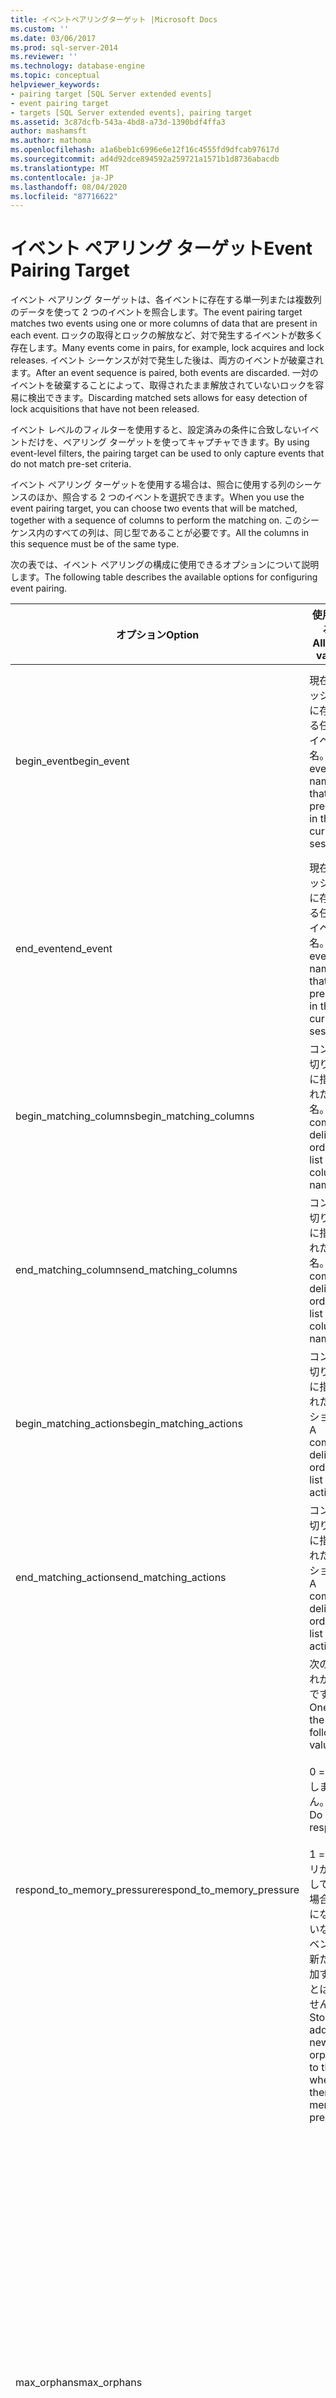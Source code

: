 ```yaml
---
title: イベントペアリングターゲット |Microsoft Docs
ms.custom: ''
ms.date: 03/06/2017
ms.prod: sql-server-2014
ms.reviewer: ''
ms.technology: database-engine
ms.topic: conceptual
helpviewer_keywords:
- pairing target [SQL Server extended events]
- event pairing target
- targets [SQL Server extended events], pairing target
ms.assetid: 3c87dcfb-543a-4bd8-a73d-1390bdf4ffa3
author: mashamsft
ms.author: mathoma
ms.openlocfilehash: a1a6beb1c6996e6e12f16c4555fd9dfcab97617d
ms.sourcegitcommit: ad4d92dce894592a259721a1571b1d8736abacdb
ms.translationtype: MT
ms.contentlocale: ja-JP
ms.lasthandoff: 08/04/2020
ms.locfileid: "87716622"
---
```

# <a name="event-pairing-target"></a><span data-ttu-id="85a51-102">イベント ペアリング ターゲット</span><span class="sxs-lookup"><span data-stu-id="85a51-102">Event Pairing Target</span></span>
  <span data-ttu-id="85a51-103">イベント ペアリング ターゲットは、各イベントに存在する単一列または複数列のデータを使って 2 つのイベントを照合します。</span><span class="sxs-lookup"><span data-stu-id="85a51-103">The event pairing target matches two events using one or more columns of data that are present in each event.</span></span> <span data-ttu-id="85a51-104">ロックの取得とロックの解放など、対で発生するイベントが数多く存在します。</span><span class="sxs-lookup"><span data-stu-id="85a51-104">Many events come in pairs, for example, lock acquires and lock releases.</span></span> <span data-ttu-id="85a51-105">イベント シーケンスが対で発生した後は、両方のイベントが破棄されます。</span><span class="sxs-lookup"><span data-stu-id="85a51-105">After an event sequence is paired, both events are discarded.</span></span> <span data-ttu-id="85a51-106">一対のイベントを破棄することによって、取得されたまま解放されていないロックを容易に検出できます。</span><span class="sxs-lookup"><span data-stu-id="85a51-106">Discarding matched sets allows for easy detection of lock acquisitions that have not been released.</span></span>  
  
 <span data-ttu-id="85a51-107">イベント レベルのフィルターを使用すると、設定済みの条件に合致しないイベントだけを、ペアリング ターゲットを使ってキャプチャできます。</span><span class="sxs-lookup"><span data-stu-id="85a51-107">By using event-level filters, the pairing target can be used to only capture events that do not match pre-set criteria.</span></span>  
  
 <span data-ttu-id="85a51-108">イベント ペアリング ターゲットを使用する場合は、照合に使用する列のシーケンスのほか、照合する 2 つのイベントを選択できます。</span><span class="sxs-lookup"><span data-stu-id="85a51-108">When you use the event pairing target, you can choose two events that will be matched, together with a sequence of columns to perform the matching on.</span></span> <span data-ttu-id="85a51-109">このシーケンス内のすべての列は、同じ型であることが必要です。</span><span class="sxs-lookup"><span data-stu-id="85a51-109">All the columns in this sequence must be of the same type.</span></span>  
  
 <span data-ttu-id="85a51-110">次の表では、イベント ペアリングの構成に使用できるオプションについて説明します。</span><span class="sxs-lookup"><span data-stu-id="85a51-110">The following table describes the available options for configuring event pairing.</span></span>  
  
|<span data-ttu-id="85a51-111">オプション</span><span class="sxs-lookup"><span data-stu-id="85a51-111">Option</span></span>|<span data-ttu-id="85a51-112">使用できる値</span><span class="sxs-lookup"><span data-stu-id="85a51-112">Allowed values</span></span>|<span data-ttu-id="85a51-113">説明</span><span class="sxs-lookup"><span data-stu-id="85a51-113">Description</span></span>|  
|------------|--------------------|-----------------|  
|<span data-ttu-id="85a51-114">begin_event</span><span class="sxs-lookup"><span data-stu-id="85a51-114">begin_event</span></span>|<span data-ttu-id="85a51-115">現在のセッションに存在する任意のイベント名。</span><span class="sxs-lookup"><span data-stu-id="85a51-115">Any event name that is present in the current session.</span></span>|<span data-ttu-id="85a51-116">対で発生するイベントのうち最初に発生するイベントの名前です。</span><span class="sxs-lookup"><span data-stu-id="85a51-116">The event name specifying the beginning event in a paired sequence.</span></span>|  
|<span data-ttu-id="85a51-117">end_event</span><span class="sxs-lookup"><span data-stu-id="85a51-117">end_event</span></span>|<span data-ttu-id="85a51-118">現在のセッションに存在する任意のイベント名。</span><span class="sxs-lookup"><span data-stu-id="85a51-118">Any event name that is present in the current session.</span></span>|<span data-ttu-id="85a51-119">対で発生するイベントのうち最後に発生するイベントの名前です。</span><span class="sxs-lookup"><span data-stu-id="85a51-119">The event name specifying the ending event in a paired sequence.</span></span>|  
|<span data-ttu-id="85a51-120">begin_matching_columns</span><span class="sxs-lookup"><span data-stu-id="85a51-120">begin_matching_columns</span></span>|<span data-ttu-id="85a51-121">コンマ区切りで順に指定された列名。</span><span class="sxs-lookup"><span data-stu-id="85a51-121">A comma-delimited, ordered list of column names.</span></span>|<span data-ttu-id="85a51-122">照合に使用する列です。</span><span class="sxs-lookup"><span data-stu-id="85a51-122">The columns to perform matching on.</span></span>|  
|<span data-ttu-id="85a51-123">end_matching_columns</span><span class="sxs-lookup"><span data-stu-id="85a51-123">end_matching_columns</span></span>|<span data-ttu-id="85a51-124">コンマ区切りで順に指定された列名。</span><span class="sxs-lookup"><span data-stu-id="85a51-124">A comma-delimited, ordered list of column names.</span></span>|<span data-ttu-id="85a51-125">照合に使用する列です。</span><span class="sxs-lookup"><span data-stu-id="85a51-125">The columns to perform matching on.</span></span>|  
|<span data-ttu-id="85a51-126">begin_matching_actions</span><span class="sxs-lookup"><span data-stu-id="85a51-126">begin_matching_actions</span></span>|<span data-ttu-id="85a51-127">コンマ区切りで順に指定されたアクション。</span><span class="sxs-lookup"><span data-stu-id="85a51-127">A comma-delimited, ordered list of actions.</span></span>|<span data-ttu-id="85a51-128">照合に使用するアクションです。</span><span class="sxs-lookup"><span data-stu-id="85a51-128">The actions to perform matching on.</span></span>|  
|<span data-ttu-id="85a51-129">end_matching_actions</span><span class="sxs-lookup"><span data-stu-id="85a51-129">end_matching_actions</span></span>|<span data-ttu-id="85a51-130">コンマ区切りで順に指定されたアクション。</span><span class="sxs-lookup"><span data-stu-id="85a51-130">A comma-delimited, ordered list of actions.</span></span>|<span data-ttu-id="85a51-131">照合に使用するアクションです。</span><span class="sxs-lookup"><span data-stu-id="85a51-131">The actions to perform matching on.</span></span>|  
|<span data-ttu-id="85a51-132">respond_to_memory_pressure</span><span class="sxs-lookup"><span data-stu-id="85a51-132">respond_to_memory_pressure</span></span>|<span data-ttu-id="85a51-133">次のいずれかの値です。</span><span class="sxs-lookup"><span data-stu-id="85a51-133">One of the following values:</span></span><br /><br /> <span data-ttu-id="85a51-134">0 = 応答しません。</span><span class="sxs-lookup"><span data-stu-id="85a51-134">0 = Do not respond.</span></span><br /><br /> <span data-ttu-id="85a51-135">1 = メモリが不足している場合、対になっていないイベントを新たに追加することはしません。</span><span class="sxs-lookup"><span data-stu-id="85a51-135">1 = Stop adding new orphans to the list when there is memory pressure.</span></span>|<span data-ttu-id="85a51-136">ターゲットは、メモリ イベントに応答します。</span><span class="sxs-lookup"><span data-stu-id="85a51-136">The target response to memory events.</span></span> <span data-ttu-id="85a51-137">1 に設定した場合、サーバーのメモリが不足すると、それまで保持されていた、対になっていない情報は削除されます。</span><span class="sxs-lookup"><span data-stu-id="85a51-137">If set to 1 and the server is low on memory, unpaired information that is being maintained is removed.</span></span>|  
|<span data-ttu-id="85a51-138">max_orphans</span><span class="sxs-lookup"><span data-stu-id="85a51-138">max_orphans</span></span>||<span data-ttu-id="85a51-139">ターゲットで収集される、対になっていないイベントの合計数を指定します。</span><span class="sxs-lookup"><span data-stu-id="85a51-139">Specifies the total number of unpaired events that will be collected in the target.</span></span> <span data-ttu-id="85a51-140">制限に達すると、対になっていないイベントは先入れ先出し (FIFO) 順で削除されます。</span><span class="sxs-lookup"><span data-stu-id="85a51-140">Once the limit is reached, unpaired events are removed on a first-in, first-out (FIFO) basis.</span></span> <span data-ttu-id="85a51-141">既定値は 10,000 です。</span><span class="sxs-lookup"><span data-stu-id="85a51-141">Default = 10,000.</span></span>|  
  
 <span data-ttu-id="85a51-142">イベントに関連付けられているすべてのデータはキャプチャされて、その後のペアリングに備えて保存されます。</span><span class="sxs-lookup"><span data-stu-id="85a51-142">All the data associated with an event is captured and stored for future pairing.</span></span> <span data-ttu-id="85a51-143">また、アクションによって追加されたデータも収集されます。</span><span class="sxs-lookup"><span data-stu-id="85a51-143">In addition, data added by actions is also collected.</span></span> <span data-ttu-id="85a51-144">収集されたイベント データはメモリに格納されるため、格納できるサイズには上限があります。</span><span class="sxs-lookup"><span data-stu-id="85a51-144">The collected event data is stored in memory, and therefore has a finite limit.</span></span> <span data-ttu-id="85a51-145">この制限は、システムの容量とアクティビティに依存します。</span><span class="sxs-lookup"><span data-stu-id="85a51-145">This limit is based on system capacity and activity.</span></span> <span data-ttu-id="85a51-146">使用メモリ量は利用可能なシステム リソースに基づくため、使用可能な最大メモリ量をパラメーターとして指定することはありません。</span><span class="sxs-lookup"><span data-stu-id="85a51-146">Instead of taking the maximum amount of memory to be used as a parameter, the amount of memory used will be based on available system resources.</span></span> <span data-ttu-id="85a51-147">システム リソースが不足した場合、それまで保持されていた、対になっていないイベントは破棄されます。</span><span class="sxs-lookup"><span data-stu-id="85a51-147">When these are not available, unpaired events that have been retained will be dropped.</span></span> <span data-ttu-id="85a51-148">イベントが対になっておらず破棄された場合、照合イベントは、対になっていないイベントとして発生します。</span><span class="sxs-lookup"><span data-stu-id="85a51-148">If an event has not been paired and is dropped, the matching event will appear as an unpaired event.</span></span>  
  
 <span data-ttu-id="85a51-149">対になっていないイベントは、ペアリング ターゲットによって XML 形式にシリアル化されます。</span><span class="sxs-lookup"><span data-stu-id="85a51-149">The pairing target serializes unpaired events to an XML format.</span></span> <span data-ttu-id="85a51-150">この形式は、いずれのスキーマにも準拠しません。</span><span class="sxs-lookup"><span data-stu-id="85a51-150">This format does not conform to any schema.</span></span> <span data-ttu-id="85a51-151">この形式に含まれる要素は 2 種類だけです。</span><span class="sxs-lookup"><span data-stu-id="85a51-151">The format only contains two element types.</span></span> <span data-ttu-id="85a51-152">**\<unpaired>** 要素はルートで、その後に1が続きます。</span><span class="sxs-lookup"><span data-stu-id="85a51-152">The **\<unpaired>** element is the root, followed by one.</span></span> <span data-ttu-id="85a51-153">**\<event>** 現在追跡されている対になっていない各イベントの要素。</span><span class="sxs-lookup"><span data-stu-id="85a51-153">**\<event>** element for each unpaired event that is currently being tracked.</span></span> <span data-ttu-id="85a51-154">要素には、対になってい **\<event>** ないイベントの名前を含む属性が1つ含まれています。</span><span class="sxs-lookup"><span data-stu-id="85a51-154">The **\<event>** element contains one attribute that contains the name of the unpaired event.</span></span>  
  
## <a name="adding-the-target-to-a-session"></a><span data-ttu-id="85a51-155">セッションへのターゲットの追加</span><span class="sxs-lookup"><span data-stu-id="85a51-155">Adding the Target to a Session</span></span>  
 <span data-ttu-id="85a51-156">ペア照合ターゲットを拡張イベント セッションに追加するには、イベント セッションの作成時または変更時に次のステートメントを含める必要があります。</span><span class="sxs-lookup"><span data-stu-id="85a51-156">To add the pair matching target to an Extended Events session, you must include the following statement when you create or alter an event session:</span></span>  
  
```  
ADD TARGET package0.pair_matching   
```  
  
 <span data-ttu-id="85a51-157">この後に、最初と最後のイベント、および照合するアクションまたは列を定義する SET ステートメントを続けます。</span><span class="sxs-lookup"><span data-stu-id="85a51-157">You would follow this with a SET statement, to define the beginning and ending events, and which actions or columns to match.</span></span> <span data-ttu-id="85a51-158">以下は、sqlserver.lock_acquired イベントと sqlserver.lock_released イベントのペア照合のサンプル構文です。</span><span class="sxs-lookup"><span data-stu-id="85a51-158">The following example shows sample syntax for pair matching the sqlserver.lock_acquired and sqlserver.lock_released events.</span></span>  
  
```  
   ( SET begin_event = 'sqlserver.lock_acquired',  
      begin_matching_columns = 'database_id, resource_0, resource_1, resource_2, transaction_id, mode',  
      end_event = 'sqlserver.lock_released',  
      end_matching_columns = 'database_id, resource_0, resource_1, resource_2, transaction_id, mode',  
   respond_to_memory_pressure = 1)  
```  
  
 <span data-ttu-id="85a51-159">詳細については、「 [ロックを保持しているクエリの特定](../relational-databases/extended-events/determine-which-queries-are-holding-locks.md)」を参照してください。</span><span class="sxs-lookup"><span data-stu-id="85a51-159">For more information, see [Determine Which Queries Are Holding Locks](../relational-databases/extended-events/determine-which-queries-are-holding-locks.md).</span></span>  
  
## <a name="reviewing-the-target-output"></a><span data-ttu-id="85a51-160">ターゲット出力の確認</span><span class="sxs-lookup"><span data-stu-id="85a51-160">Reviewing the Target Output</span></span>  
 <span data-ttu-id="85a51-161">ペア照合ターゲットの出力を確認するには、次のクエリを使用します。 *session_name* をイベント セッションの名前に置き換えてください。</span><span class="sxs-lookup"><span data-stu-id="85a51-161">To review the output for the pair matching target, you can use the following query, replacing *session_name* with the name of the event session.</span></span>  
  
```  
SELECT name, target_name, CAST(xet.target_data AS xml)  
FROM sys.dm_xe_session_targets AS xet  
JOIN sys.dm_xe_sessions AS xe  
   ON (xe.address = xet.event_session_address)  
WHERE xe.name = 'session_name'  
```  
  
 <span data-ttu-id="85a51-162">次の例は、ペアリング ターゲットの出力形式を示しています。</span><span class="sxs-lookup"><span data-stu-id="85a51-162">The following example shows the pairing target output format.</span></span>  
  
```  
<unpaired truncated = "0" matchedCount = "[matched count]" memoryPressureDroppedCount = " [lost count]">  
    <event name  = "[event name]" package = "[package]" id= "[event ID value]" version = "[event version]">  
    <data name = "[column name]">   
    <type name = "[column type]" package = "[type package]" />   
    <value>[column value]</value>  
    <text value>[text value]</text>>  
        </data>  
    </event>  
</unpaired>  
```  
  
## <a name="see-also"></a><span data-ttu-id="85a51-163">参照</span><span class="sxs-lookup"><span data-stu-id="85a51-163">See Also</span></span>  
 <span data-ttu-id="85a51-164">[SQL Server 拡張イベント ターゲット](../../2014/database-engine/sql-server-extended-events-targets.md) </span><span class="sxs-lookup"><span data-stu-id="85a51-164">[SQL Server Extended Events Targets](../../2014/database-engine/sql-server-extended-events-targets.md) </span></span>  
 <span data-ttu-id="85a51-165">[sys.dm_xe_session_targets &#40;Transact-SQL&#41;](/sql/relational-databases/system-dynamic-management-views/sys-dm-xe-session-targets-transact-sql) </span><span class="sxs-lookup"><span data-stu-id="85a51-165">[sys.dm_xe_session_targets &#40;Transact-SQL&#41;](/sql/relational-databases/system-dynamic-management-views/sys-dm-xe-session-targets-transact-sql) </span></span>  
 <span data-ttu-id="85a51-166">[CREATE EVENT SESSION &#40;Transact-SQL&#41;](/sql/t-sql/statements/create-event-session-transact-sql) </span><span class="sxs-lookup"><span data-stu-id="85a51-166">[CREATE EVENT SESSION &#40;Transact-SQL&#41;](/sql/t-sql/statements/create-event-session-transact-sql) </span></span>  
 [<span data-ttu-id="85a51-167">ALTER EVENT SESSION &#40;Transact-SQL&#41;</span><span class="sxs-lookup"><span data-stu-id="85a51-167">ALTER EVENT SESSION &#40;Transact-SQL&#41;</span></span>](/sql/t-sql/statements/alter-event-session-transact-sql)  
  
  
